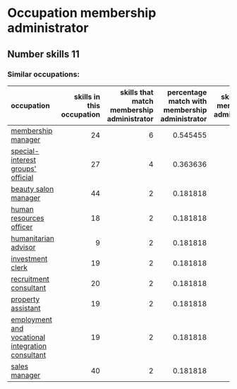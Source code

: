 # Occupation membership administrator
## Number skills 11
### Similar occupations:
| occupation                                                                                              |   skills in this occupation |   skills that match membership administrator |   percentage match with membership administrator |   skills not in membership administrator |
|:--------------------------------------------------------------------------------------------------------|----------------------------:|---------------------------------------------:|-------------------------------------------------:|-----------------------------------------:|
| [membership manager](membership_manager.md)                                                             |                          24 |                                            6 |                                         0.545455 |                                       18 |
| [special-interest groups' official](special-interest_groups'_official.md)                               |                          27 |                                            4 |                                         0.363636 |                                       23 |
| [beauty salon manager](beauty_salon_manager.md)                                                         |                          44 |                                            2 |                                         0.181818 |                                       42 |
| [human resources officer](human_resources_officer.md)                                                   |                          18 |                                            2 |                                         0.181818 |                                       16 |
| [humanitarian advisor](humanitarian_advisor.md)                                                         |                           9 |                                            2 |                                         0.181818 |                                        7 |
| [investment clerk](investment_clerk.md)                                                                 |                          19 |                                            2 |                                         0.181818 |                                       17 |
| [recruitment consultant](recruitment_consultant.md)                                                     |                          20 |                                            2 |                                         0.181818 |                                       18 |
| [property assistant](property_assistant.md)                                                             |                          19 |                                            2 |                                         0.181818 |                                       17 |
| [employment and vocational integration consultant](employment_and_vocational_integration_consultant.md) |                          19 |                                            2 |                                         0.181818 |                                       17 |
| [sales manager](sales_manager.md)                                                                       |                          40 |                                            2 |                                         0.181818 |                                       38 |
